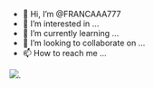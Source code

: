 - 👋 Hi, I’m @FRANCAAA777
- 👀 I’m interested in ...
- 🌱 I’m currently learning ...
- 💞️ I’m looking to collaborate on ...
- 📫 How to reach me ...

![](https://tenor.com/pt-BR/view/duck-dance-duck-dance-dancing-duck-gif-26297019](https://media.tenor.com/jLXKIQdnk_0AAAAd/duck-dance.gif)https://media.tenor.com/jLXKIQdnk_0AAAAd/duck-dance.gif).
